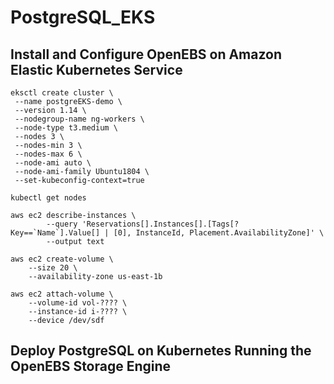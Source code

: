 # PostgreSQL_EKS
## Install and Configure OpenEBS on Amazon Elastic Kubernetes Service
```
eksctl create cluster \
 --name postgreEKS-demo \
 --version 1.14 \
 --nodegroup-name ng-workers \
 --node-type t3.medium \
 --nodes 3 \
 --nodes-min 3 \
 --nodes-max 6 \
 --node-ami auto \
 --node-ami-family Ubuntu1804 \
 --set-kubeconfig-context=true
```
```
kubectl get nodes
```
```
aws ec2 describe-instances \
        --query 'Reservations[].Instances[].[Tags[?Key==`Name`].Value[] | [0], InstanceId, Placement.AvailabilityZone]' \
        --output text
```
```
aws ec2 create-volume \
    --size 20 \
    --availability-zone us-east-1b
```
```
aws ec2 attach-volume \
	--volume-id vol-???? \
	--instance-id i-???? \
	--device /dev/sdf
```

## Deploy PostgreSQL on Kubernetes Running the OpenEBS Storage Engine
